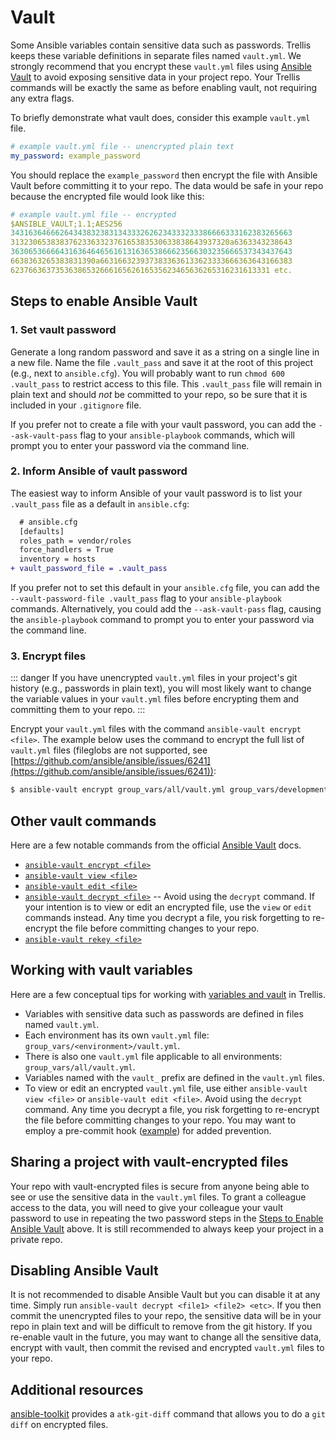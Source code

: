 # Vault

Some Ansible variables contain sensitive data such as passwords. Trellis keeps these variable definitions in separate files named `vault.yml`. We strongly recommend that you encrypt these `vault.yml` files using [Ansible Vault](http://docs.ansible.com/ansible/playbooks_vault.html) to avoid exposing sensitive data in your project repo. Your Trellis commands will be exactly the same as before enabling vault, not requiring any extra flags.

To briefly demonstrate what vault does, consider this example `vault.yml` file.

```yml
# example vault.yml file -- unencrypted plain text
my_password: example_password
```

You should replace the `example_password` then encrypt the file with Ansible Vault before committing it to your repo. The data would be safe in your repo because the encrypted file would look like this:

```yml
# example vault.yml file -- encrypted
$ANSIBLE_VAULT;1.1;AES256
343163646662643438323831343332626234333233386666333162383265663
3132306538383762336332376165383530633838643937320a6363343238643
363065366664316364646561613163653866623566303235666537343437643
6638363265383831390a6631663239373833636133623333666363643166383
6237663637353638653266616562616535623465636265316231613331 etc.
```

## Steps to enable Ansible Vault

### 1. Set vault password

Generate a long random password and save it as a string on a single line in a new file. Name the file `.vault_pass` and save it at the root of this project (e.g., next to `ansible.cfg`). You will probably want to run `chmod 600 .vault_pass` to restrict access to this file. This `.vault_pass` file will remain in plain text and should _not_ be committed to your repo, so be sure that it is included in your `.gitignore` file.

If you prefer not to create a file with your vault password, you can add the `--ask-vault-pass` flag to your `ansible-playbook` commands, which will prompt you to enter your password via the command line.

### 2. Inform Ansible of vault password

The easiest way to inform Ansible of your vault password is to list your `.vault_pass` file as a default in `ansible.cfg`:

```diff
  # ansible.cfg
  [defaults]
  roles_path = vendor/roles
  force_handlers = True
  inventory = hosts
+ vault_password_file = .vault_pass
```

If you prefer not to set this default in your `ansible.cfg` file, you can add the `--vault-password-file .vault_pass` flag to your `ansible-playbook` commands. Alternatively, you could add the `--ask-vault-pass` flag, causing the `ansible-playbook` command to prompt you to enter your password via the command line.

### 3. Encrypt files

::: danger
If you have unencrypted `vault.yml` files in your project's git history (e.g., passwords in plain text), you will most likely want to change the variable values in your `vault.yml` files before encrypting them and committing them to your repo.
:::

Encrypt your `vault.yml` files with the command `ansible-vault encrypt <file>`. The example below uses the command to encrypt the full list of `vault.yml` files (fileglobs are not supported, see [https://github.com/ansible/ansible/issues/6241](https://github.com/ansible/ansible/issues/6241)):

```bash
$ ansible-vault encrypt group_vars/all/vault.yml group_vars/development/vault.yml group_vars/staging/vault.yml group_vars/production/vault.yml
```

## Other vault commands

Here are a few notable commands from the official [Ansible Vault](http://docs.ansible.com/ansible/playbooks_vault.html) docs.

- [`ansible-vault encrypt <file>`](http://docs.ansible.com/ansible/playbooks_vault.html#encrypting-unencrypted-files)
- [`ansible-vault view <file>`](http://docs.ansible.com/ansible/playbooks_vault.html#viewing-encrypted-files)
- [`ansible-vault edit <file>`](http://docs.ansible.com/ansible/playbooks_vault.html#editing-encrypted-files)
- [`ansible-vault decrypt <file>`](http://docs.ansible.com/ansible/playbooks_vault.html#decrypting-encrypted-files) -- Avoid using the `decrypt` command. If your intention is to view or edit an encrypted file, use the `view` or `edit` commands instead. Any time you decrypt a file, you risk forgetting to re-encrypt the file before committing changes to your repo.
- [`ansible-vault rekey <file>`](http://docs.ansible.com/ansible/playbooks_vault.html#rekeying-encrypted-files)

## Working with vault variables

Here are a few conceptual tips for working with [variables and vault](http://docs.ansible.com/ansible/playbooks_best_practices.html#variables-and-vaults) in Trellis.

- Variables with sensitive data such as passwords are defined in files named `vault.yml`.
- Each environment has its own `vault.yml` file: `group_vars/<environment>/vault.yml`.
- There is also one `vault.yml` file applicable to all environments: `group_vars/all/vault.yml`.
- Variables named with the `vault_` prefix are defined in the `vault.yml` files.
- To view or edit an encrypted `vault.yml` file, use either `ansible-vault view <file>` or `ansible-vault edit <file>`. Avoid using the `decrypt` command. Any time you decrypt a file, you risk forgetting to re-encrypt the file before committing changes to your repo. You may want to employ a pre-commit hook ([example](https://www.reinteractive.net/posts/167-ansible-real-life-good-practices)) for added prevention.

## Sharing a project with vault-encrypted files

Your repo with vault-encrypted files is secure from anyone being able to see or use the sensitive data in the `vault.yml` files. To grant a colleague access to the data, you will need to give your colleague your vault password to use in repeating the two password steps in the [Steps to Enable Ansible Vault](vault.md#steps-to-enable-ansible-vault) above. It is still recommended to always keep your project in a private repo.

## Disabling Ansible Vault

It is not recommended to disable Ansible Vault but you can disable it at any time. Simply run `ansible-vault decrypt <file1> <file2> <etc>`. If you then commit the unencrypted files to your repo, the sensitive data will be in your repo in plain text and will be difficult to remove from the git history. If you re-enable vault in the future, you may want to change all the sensitive data, encrypt with vault, then commit the revised and encrypted `vault.yml` files to your repo.

## Additional resources

[ansible-toolkit](https://github.com/dellis23/ansible-toolkit#atk-git-diff) provides a `atk-git-diff` command that allows you to do a `git diff` on encrypted files.
